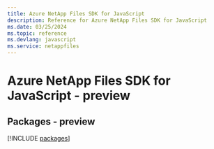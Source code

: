 ```yaml
---
title: Azure NetApp Files SDK for JavaScript
description: Reference for Azure NetApp Files SDK for JavaScript
ms.date: 03/25/2024
ms.topic: reference
ms.devlang: javascript
ms.service: netappfiles
---
```

# Azure NetApp Files SDK for JavaScript - preview
## Packages - preview
[!INCLUDE [packages](netapp-files-index.md)]